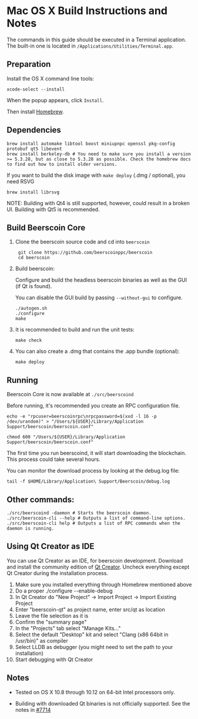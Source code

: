 Mac OS X Build Instructions and Notes
====================================
The commands in this guide should be executed in a Terminal application.
The built-in one is located in `/Applications/Utilities/Terminal.app`.

Preparation
-----------
Install the OS X command line tools:

`xcode-select --install`

When the popup appears, click `Install`.

Then install [Homebrew](https://brew.sh).

Dependencies
----------------------

    brew install automake libtool boost miniupnpc openssl pkg-config protobuf qt5 libevent
    brew install berkeley-db # You need to make sure you install a version >= 5.3.28, but as close to 5.3.28 as possible. Check the homebrew docs to find out how to install older versions.

If you want to build the disk image with `make deploy` (.dmg / optional), you need RSVG

    brew install librsvg

NOTE: Building with Qt4 is still supported, however, could result in a broken UI. Building with Qt5 is recommended.

Build Beerscoin Core
------------------------

1. Clone the beerscoin source code and cd into `beerscoin`

        git clone https://github.com/beerscoinppc/beerscoin
        cd beerscoin

2.  Build beerscoin:

    Configure and build the headless beerscoin binaries as well as the GUI (if Qt is found).

    You can disable the GUI build by passing `--without-gui` to configure.

        ./autogen.sh
        ./configure
        make

3.  It is recommended to build and run the unit tests:

        make check

4.  You can also create a .dmg that contains the .app bundle (optional):

        make deploy

Running
-------

Beerscoin Core is now available at `./src/beerscoind`

Before running, it's recommended you create an RPC configuration file.

    echo -e "rpcuser=beerscoinrpc\nrpcpassword=$(xxd -l 16 -p /dev/urandom)" > "/Users/${USER}/Library/Application Support/beerscoin/beerscoin.conf"

    chmod 600 "/Users/${USER}/Library/Application Support/beerscoin/beerscoin.conf"

The first time you run beerscoind, it will start downloading the blockchain. This process could take several hours.

You can monitor the download process by looking at the debug.log file:

    tail -f $HOME/Library/Application\ Support/Beerscoin/debug.log

Other commands:
-------

    ./src/beerscoind -daemon # Starts the beerscoin daemon.
    ./src/beerscoin-cli --help # Outputs a list of command-line options.
    ./src/beerscoin-cli help # Outputs a list of RPC commands when the daemon is running.

Using Qt Creator as IDE
------------------------
You can use Qt Creator as an IDE, for beerscoin development.
Download and install the community edition of [Qt Creator](https://www.qt.io/download/).
Uncheck everything except Qt Creator during the installation process.

1. Make sure you installed everything through Homebrew mentioned above
2. Do a proper ./configure --enable-debug
3. In Qt Creator do "New Project" -> Import Project -> Import Existing Project
4. Enter "beerscoin-qt" as project name, enter src/qt as location
5. Leave the file selection as it is
6. Confirm the "summary page"
7. In the "Projects" tab select "Manage Kits..."
8. Select the default "Desktop" kit and select "Clang (x86 64bit in /usr/bin)" as compiler
9. Select LLDB as debugger (you might need to set the path to your installation)
10. Start debugging with Qt Creator

Notes
-----

* Tested on OS X 10.8 through 10.12 on 64-bit Intel processors only.

* Building with downloaded Qt binaries is not officially supported. See the notes in [#7714](https://github.com/beerscoinppc/beerscoin/issues/7714)
